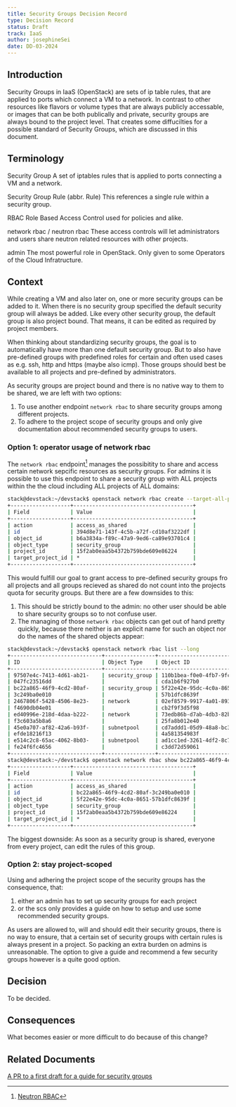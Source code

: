 ```yaml
---
title: Security Groups Decision Record
type: Decision Record
status: Draft
track: IaaS
author: josephineSei
date: DD-03-2024
---
```


## Introduction

Security Groups in IaaS (OpenStack) are sets of ip table rules, that are applied to ports which connect a VM to a network.
In contrast to other resources like flavors or volume types that are always publicly accessable, or images that can be both publically and private, security groups are always bound to the project level.
That creates some diffucilties for a possible standard of Security Groups, which are discussed in this document.

## Terminology

Security Group
  A set of iptables rules that is applied to ports connecting a VM and a network.

Security Group Rule (abbr. Rule)
  This references a single rule within a security group.

RBAC
  Role Based Access Control used for policies and alike.

network rbac / neutron rbac
  These access controls will let administrators and users share neutron related resources with other projects.

admin
  The most powerful role in OpenStack. Only given to some Operators of the Cloud Infratructure.

## Context

While creating a VM and also later on, one or more security groups can be added to it.
When there is no security group specified the default security group will always be added.
Like every other security group, the default group is also project bound.
That means, it can be edited as required by project members.

When thinking about standardizing security groups, the goal is to automatically have more than one default security group.
But to also have pre-defined groups with predefined roles for certain and often used cases as e.g. ssh, http and https (maybe also icmp).
Those groups should best be available to all projects and pre-defined by administrators.

As security groups are project bound and there is no native way to them to be shared, we are left with two options:

1. To use another endpoint `network rbac` to share security groups among different projects.
2. To adhere to the project scope of security groups and only give documentation about recommended security groups to users.

### Option 1: operator usage of network rbac

The `network rbac` endpoint[^1] manages the possibitity to share and access certain network sepcific resources as security groups.
For admins it is possible to use this endpoint to share a security group with ALL projects within the the cloud including ALL projects of ALL domains:

```bash
stack@devstack:~/devstack$ openstack network rbac create --target-all-projects --action access_as_shared --type security_group group-for-everyone
+-------------------+--------------------------------------+
| Field             | Value                                |
+-------------------+--------------------------------------+
| action            | access_as_shared                     |
| id                | 394d8e71-143f-4c5b-a72f-cd10af3222df |
| object_id         | b6a3834a-f89c-47a9-9ed6-ca89e93701c4 |
| object_type       | security_group                       |
| project_id        | 15f2ab0eaa5b4372b759bde609e86224     |
| target_project_id | *                                    |
+-------------------+--------------------------------------+
```

This would fulfill our goal to grant access to pre-defined security groups fro all projects and all groups recieved as shared do not count into the projects quota for security groups.
But there are a few downsides to this:

1. This should be strictly bound to the admin: no other user should be able to share security groups so to not confuse user.
2. The managing of those `network rbac` objects can get out of hand pretty quickly, because there neither is an explicit name for such an object nor do the names of the shared objects appear:

```bash
stack@devstack:~/devstack$ openstack network rbac list --long
+-----------------------------+----------------+-----------------------------+--------------------+
| ID                          | Object Type    | Object ID                   | Action             |
+-----------------------------+----------------+-----------------------------+--------------------+
| 97507e4c-7413-4d61-ab21-    | security_group | 110b1bea-f0e0-4fb7-9fc7-    | access_as_shared   |
| 047fc23516dd                |                | cda1b6f927b0                |                    |
| bc22a865-46f9-4cd2-80af-    | security_group | 5f22e42e-95dc-4c0a-8651-    | access_as_shared   |
| 3c249ba0e010                |                | 57b1dfc8639f                |                    |
| 2467806f-5428-4506-8e23-    | network        | 02ef8579-9917-4a01-893d-    | access_as_shared   |
| f4690db04e01                |                | cb2f9f3d5f98                |                    |
| ed40996e-218d-4daa-b222-    | network        | 73edb86b-d7ab-4db3-82b7-    | access_as_external |
| f3c603a5b8a6                |                | 25fa8b012e40                |                    |
| 45e0a707-af82-42a6-b93f-    | subnetpool     | cd7addd1-05d9-48a8-bc38-    | access_as_shared   |
| efde18216f13                |                | 4a581354983f                |                    |
| e514c2c8-65ac-4062-8b03-    | subnetpool     | ad1cc1ed-3261-4df2-8c73-    | access_as_shared   |
| fe24f6fc4656                |                | c3dd72d59061                |                    |
+-----------------------------+----------------+-----------------------------+--------------------+
stack@devstack:~/devstack$ openstack network rbac show bc22a865-46f9-4cd2-80af-3c249ba0e010
+-------------------+--------------------------------------+
| Field             | Value                                |
+-------------------+--------------------------------------+
| action            | access_as_shared                     |
| id                | bc22a865-46f9-4cd2-80af-3c249ba0e010 |
| object_id         | 5f22e42e-95dc-4c0a-8651-57b1dfc8639f |
| object_type       | security_group                       |
| project_id        | 15f2ab0eaa5b4372b759bde609e86224     |
| target_project_id | *                                    |
+-------------------+--------------------------------------+
```

The biggest downside: As soon as a security group is shared, everyone from every project, can edit the rules of this group.

[^1]: [Neutron RBAC](https://docs.openstack.org/neutron/latest/admin/config-rbac.html)

### Option 2: stay project-scoped

Using and adhering the project scope of the security groups has the consequence, that:

1. either an admin has to set up security groups for each project
2. or the scs only provides a guide on how to setup and use some recommended security groups.

As users are allowed to, will and should edit their security groups, there is no way to ensure, that a certain set of security groups with certain rules is always present in a project.
So packing an extra burden on admins is unreasonable.
The option to give a guide and recommend a few security groups however is a quite good option.

## Decision

To be decided.

## Consequences

What becomes easier or more difficult to do because of this change?

## Related Documents

[A PR to a first draft for a guide for security groups](https://github.com/SovereignCloudStack/docs/pull/142)
